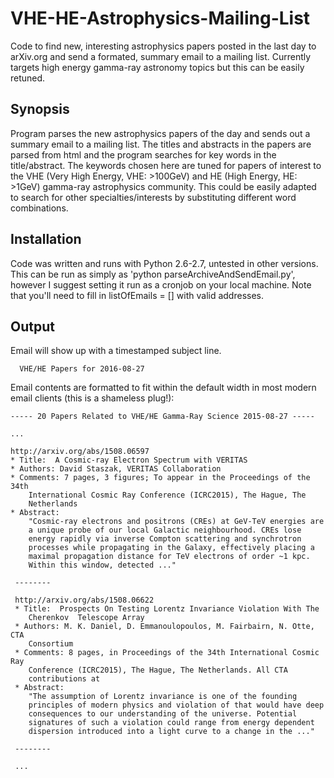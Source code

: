 # VHE-HE-Astrophysics-Mailing-List

Code to find new, interesting astrophysics papers posted in the last day to arXiv.org and send a formated, summary email to a mailing list.  Currently targets high energy gamma-ray astronomy topics but this can be easily retuned.

## Synopsis

Program parses the new astrophysics papers of the day and sends out a summary
email to a mailing list. 
The titles and abstracts in the papers are parsed from html and the program
searches for key words in the title/abstract.
The keywords chosen here are tuned for papers of interest to the VHE (Very High Energy, VHE: >100GeV) 
and HE (High Energy, HE: >1GeV) gamma-ray astrophysics community.
This could be easily adapted to search for other specialties/interests by 
substituting different word combinations.


## Installation

Code was written and runs with Python 2.6-2.7, untested in other versions. 
This can be run as simply as 'python parseArchiveAndSendEmail.py', however
I suggest setting it run as a cronjob on your local machine.
Note that you'll need to fill in listOfEmails = [] with valid addresses.

## Output 

Email will show up with a timestamped subject line.

      VHE/HE Papers for 2016-08-27

Email contents are formatted to fit within the default width in most modern email clients (this is a shameless plug!):

    ----- 20 Papers Related to VHE/HE Gamma-Ray Science 2015-08-27 -----

    ...

    http://arxiv.org/abs/1508.06597
    * Title:  A Cosmic-ray Electron Spectrum with VERITAS
    * Authors: David Staszak, VERITAS Collaboration
    * Comments: 7 pages, 3 figures; To appear in the Proceedings of the 34th
        International Cosmic Ray Conference (ICRC2015), The Hague, The
        Netherlands
    * Abstract:
        "Cosmic-ray electrons and positrons (CREs) at GeV-TeV energies are
        a unique probe of our local Galactic neighbourhood. CREs lose
        energy rapidly via inverse Compton scattering and synchrotron
        processes while propagating in the Galaxy, effectively placing a
        maximal propagation distance for TeV electrons of order ~1 kpc.
        Within this window, detected ..."

     --------

     http://arxiv.org/abs/1508.06622
     * Title:  Prospects On Testing Lorentz Invariance Violation With The
        Cherenkov  Telescope Array
     * Authors: M. K. Daniel, D. Emmanoulopoulos, M. Fairbairn, N. Otte, CTA
        Consortium
     * Comments: 8 pages, in Proceedings of the 34th International Cosmic Ray
        Conference (ICRC2015), The Hague, The Netherlands. All CTA
        contributions at
     * Abstract:
        "The assumption of Lorentz invariance is one of the founding
        principles of modern physics and violation of that would have deep
        consequences to our understanding of the universe. Potential
        signatures of such a violation could range from energy dependent
        dispersion introduced into a light curve to a change in the ..."

     --------

     ...